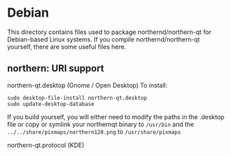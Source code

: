 
Debian
====================
This directory contains files used to package northernd/northern-qt
for Debian-based Linux systems. If you compile northernd/northern-qt yourself, there are some useful files here.

## northern: URI support ##


northern-qt.desktop  (Gnome / Open Desktop)
To install:

	sudo desktop-file-install northern-qt.desktop
	sudo update-desktop-database

If you build yourself, you will either need to modify the paths in
the .desktop file or copy or symlink your northernqt binary to `/usr/bin`
and the `../../share/pixmaps/northern128.png` to `/usr/share/pixmaps`

northern-qt.protocol (KDE)

